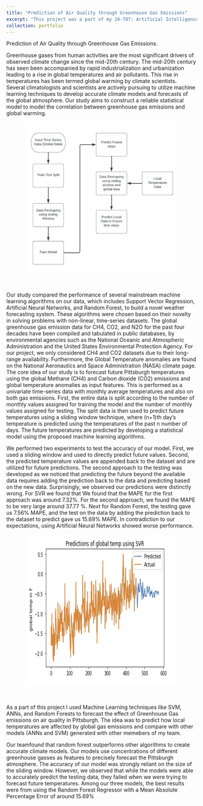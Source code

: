 ```yaml
---
title: "Prediction of Air Quality through Greenhouse Gas Emissions"
excerpt: "This project was a part of my 24-787: Artificial Intelligence and Machine Learning for Engineers <br/><img src='/images/mlai arch.jpg'>"
collection: portfolio
---
```


Prediction of Air Quality through Greenhouse Gas Emissions. 

Greenhouse gases from human activities are the most significant drivers of observed climate change since the mid-20th century. The mid-20th century has seen been accompanied by rapid industrialization and urbanization leading to a rise in global temperatures and air pollutants. This rise in temperatures has been termed global warming by climate scientists. Several climatologists and scientists are actively pursuing to utilize machine learning techniques to develop accurate climate models and forecasts of the global atmosphere. Our study aims to construct a reliable statistical model to model the correlation between greenhouse gas emissions and global warming.
<p align="center">
<img width="400" height="400" src='/images/mlai arch.jpg'> 
</p>
<br/>

Our study compared the performance of several mainstream machine learning algorithms on our data, which includes Support Vector Regression, Artificial Neural Networks, and Random Forest, to build a novel weather forecasting system. These algorithms were chosen based on their novelty in solving problems with non-linear, time-series datasets. The global greenhouse gas emission data for CH4, CO2, and N2O for the past four decades have been compiled and tabulated in public databases, by environmental agencies such as the National Oceanic and Atmospheric Administration and the United States Environmental Protection Agency. For our project, we only considered CH4 and CO2 datasets due to their long-range availability. Furthermore, the Global Temperature anomalies are found on the National Aeronautics and Space Administration (NASA) climate page. The core idea of our study is to forecast future Pittsburgh temperatures using the global Methane (CH4) and Carbon dioxide (CO2) emissions and global temperature anomalies as input features. This is performed as a univariate time-series data with monthly average temperatures and also on both gas emissions. First, the entire data is split according to the number of monthly values assigned for training the model and the number of monthly values assigned for testing. The split data is then used to predict future temperatures using a sliding window technique, where (n+1)th day’s temperature is predicted using the temperatures of the past n number of days. The future temperatures are predicted by developing a statistical model using the proposed machine learning algorithms.

We performed two experiments to test the accuracy of our model. First, we used a sliding window and used to directly predict future values. Second, the predicted temperature values are appended back to the dataset and are utilized for future predictions. The second approach to the testing was developed as we noticed that predicting the future beyond the available data requires adding the prediction back to the data and predicting based on the new data. Surprisingly, we observed our predictions were distinctly wrong. For SVR we found that We found that the MAPE for the first approach was around 7.32%. For the second approach, we found the MAPE to be very large around 37.77 %. Next for Random Forest, the testing gave us 7.56% MAPE, and the test on the data by adding the prediction back to the dataset to predict gave us 15.69% MAPE. In contradiction to our expectations, using Artificial Neural Networks showed worse performance. 

<p align="center">
<img width="400" height="400" src='/images/global_predict_svr.jpg'> 
</p>
<br/>

As a part of this project I used Machine Learning techniques like SVM, ANNs, and Random Forests to forecast the effect of Greenhouse Gas emissions on air quality in Pittsburgh. The idea was to predict how local temperatures are affected by global gas emissions and compare with other models (ANNs and SVM) generated with other memebers of my team.


Our teamfound that random forest outperforms other algorithms to create accurate climate models. Our models use concentrations of different greenhouse gasses as features to precisely forecast the Pittsburgh atmosphere. The accuracy of our model was strongly reliant on the size of the sliding window. However, we observed that while the models were able to accurately predict the testing data, they failed when we were trying to forecast future temperatures. Among our three models, the best results were from using the Random Forest Regressor with a Mean Absolute Percentage Error of around 15.69%
